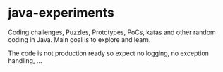 # java-experiments
Coding challenges, Puzzles, Prototypes, PoCs, katas and other random coding in Java. 
Main goal is to explore and learn.

The code is not production ready so expect no logging, no exception handling, ... 
